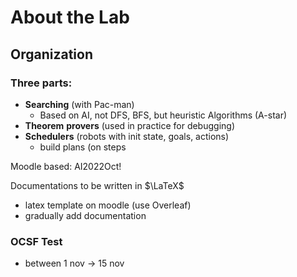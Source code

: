 # About the Lab

## Organization

### Three parts:
 - **Searching** (with Pac-man)
	 - Based on AI, not DFS, BFS, but heuristic Algorithms (A-star)
- **Theorem** **provers** (used in practice for debugging)
- **Schedulers** (robots with init state, goals, actions)
	- build plans (on steps

Moodle based: AI2022Oct!

Documentations to be written in $\LaTeX$
- latex template on moodle (use Overleaf)
- gradually add documentation


### OCSF Test
- between 1 nov $\to$ 15 nov